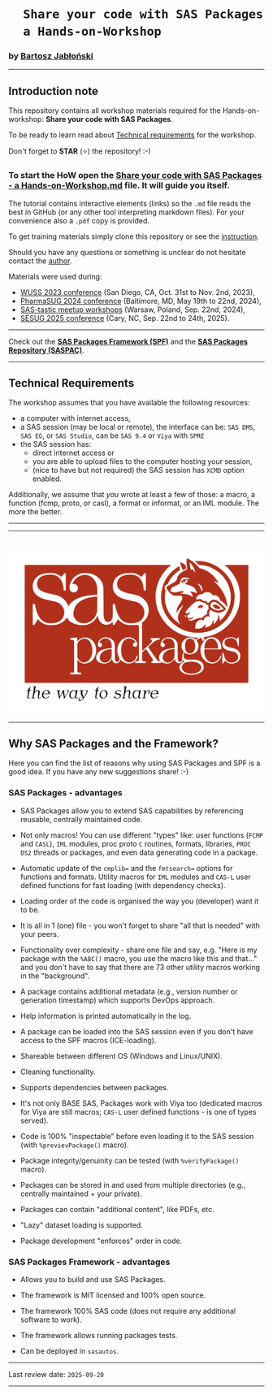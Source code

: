 # `   Share your code with SAS Packages   ` <br/> `   a Hands-on-Workshop   ` 

### by [Bartosz Jabłoński](https://www.linkedin.com/in/yabwon)

---

## Introduction note

This repository contains all workshop materials required for the Hands-on-workshop: **Share your code with SAS Packages**. 

To be ready to learn read about [Technical requirements](#technical-requirements) for the workshop.

Don't forget to **STAR** (:star:) the repository! :-)

### To start the HoW open the [Share your code with SAS Packages - a Hands-on-Workshop.md](./Share%20your%20code%20with%20SAS%20Packages%20-%20a%20Hands-on-Workshop.md) file. It will guide you itself.

The tutorial contains interactive elements (links) so the `.md` file reads the best in GitHub (or any other tool interpreting markdown files). For your convenience also a `.pdf` copy is provided.

To get training materials simply clone this repository or see the [instruction](./HoW_get_materials.png).

Should you have any questions or something is unclear do not hesitate contact the [author](https://www.linkedin.com/in/yabwon).  

Materials were used during: 
- [WUSS 2023 conference](https://www.wuss.org/wuss-2023-conference-proceedings/) (San Diego, CA, Oct. 31st to Nov. 2nd, 2023), 
- [PharmaSUG 2024 conference](https://pharmasug.org/conferences/pharmasug-2024-us/training-seminars/) (Baltimore, MD,
May 19th to 22nd, 2024), 
- [SAS-tastic meetup workshops](https://www.linkedin.com/posts/azforum_23-wrze%C5%9Bnia-w-forum-medtech-odby%C5%82o-si%C4%99-kolejne-activity-7254415484870123520-s-8Q/) (Warsaw, Poland, Sep. 22nd, 2024),
- [SESUG 2025 conference](https://sesug.org/SESUG2025/index.php) (Cary, NC, Sep. 22nd to 24th, 2025).

---

Check out the [**SAS Packages Framework (SPF)**](https://github.com/yabwon/SAS_PACKAGES "SAS Packages Framework") and the [**SAS Packages Repository (SASPAC)**](https://github.com/SASPAC "SAS Packages Repository").

---

## Technical Requirements

The workshop assumes that you have available the following resources:
- a computer with internet access,
- a SAS session (may be local or remote), the interface can be: `SAS DMS`, `SAS EG`, or `SAS Studio`, can be `SAS 9.4` or `Viya` with `SPRE`
- the SAS session has:
  - direct internet access or
  - you are able to upload files to the computer hosting your session,
  - (nice to have but not required) the SAS session has `XCMD` option enabled.

Additionally, we assume that *you* wrote at least a few of those: a macro, a function (fcmp, proto, or casl), a format or informat, or an IML module. The more the better.


---

---

![SAS Packages Framework](https://github.com/yabwon/SAS_PACKAGES/blob/main/SPF/Logo/SPFlogo1200x770.png "SAS Packages Framework")
---

---

## Why SAS Packages and the Framework?

Here you can find the list of reasons why using SAS Packages and SPF is a good idea. If you have any new suggestions share! :-)

### SAS Packages - advantages

- SAS Packages allow you to extend SAS capabilities by referencing reusable, centrally maintained code.

- Not only macros! You can use different "types" like: user functions (`FCMP` and `CASL`), `IML` modules, proc proto `C` routines, formats, libraries, `PROC DS2` threads or packages, and even data generating code in a package.

- Automatic update of the `cmplib=` and the `fmtsearch=` options for functions and formats. Utility macros for `IML` modules and `CAS-L` user defined functions for fast loading (with dependency checks).

- Loading order of the code is organised the way you (developer) want it to be.

- It is all in 1 (one) file - you won't forget to share "all that is needed" with your peers.

- Functionality over complexity - share one file and say, e.g. "Here is my package with the `%ABC()` macro, you use the macro like this and that..." and you don't have to say that there are 73 other utility macros working in the "background".

- A package contains additional metadata (e.g., version number or generation timestamp) which supports DevOps approach.

- Help information is printed automatically in the log.

- A package can be loaded into the SAS session even if you don't have access to the SPF macros (ICE-loading).

- Shareable between different OS (Windows and Linux/UNIX).

- Cleaning functionality.

- Supports dependencies between packages.

- It's not only BASE SAS, Packages work with Viya too (dedicated macros for Viya are still macros; `CAS-L` user defined functions - is one of types served).

- Code is 100% "inspectable" before even loading it to the SAS session (with `%previevPackage()` macro).

- Package integrity/genuinity can be tested (with `%verifyPackage()` macro).

- Packages can be stored in and used from multiple directories (e.g., centrally maintained + your private).

- Packages can contain "additional content", like PDFs, etc.

- "Lazy" dataset loading is supported.

- Package development "enforces" order in code.

### SAS Packages Framework - advantages

* Allows you to build and use SAS Packages.

* The framework is MIT licensed and 100% open source.

* The framework 100% SAS code (does not require any additional software to work).

* The framework allows running packages tests.

* Can be deployed in `sasautos`.

---

Last review date: `2025-09-20`

---
